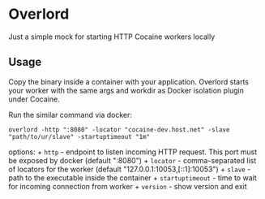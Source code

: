 # Overlord

Just a simple mock for starting HTTP Cocaine workers locally

## Usage

Copy the binary inside a container with your application.
Overlord starts your worker with the same args and workdir as Docker isolation
plugin under Cocaine.

Run the similar command via docker:

```shell
overlord -http ":8080" -locator "cocaine-dev.host.net" -slave "path/to/ur/slave" -startuptimeout "1m"
```

options:
    + `http` - endpoint to listen incoming HTTP request. This port must be exposed by docker (default ":8080")
    + `locator` - comma-separated list of locators for the worker (default "127.0.0.1:10053,[::1]:10053")
    + `slave` - path to the executable inside the container
    + `startuptimeout` - time to wait for incoming connection from worker
    + `version` - show version and exit
